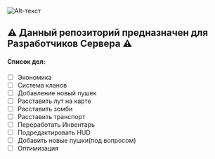 ![Alt-текст](http://loadscreen.nex-base.ru/dayz/img/test.jpg)

## :warning: __Данный репозиторий предназначен для Разработчиков Сервера__ :warning:

#### Список дел:
- [ ] Экономика
- [ ] Система кланов
- [ ] Добавление новый пушек
- [ ] Расставить лут на карте
- [ ] Расставить зомби
- [ ] Расставить транспорт
- [ ] Переработать Инвентарь
- [ ] Подредактировать HUD
- [ ] Добавить новые пушки(под вопросом)
- [ ] Оптимизация
